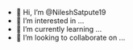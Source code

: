 - 👋 Hi, I’m @NileshSatpute19
- 👀 I’m interested in ...
- 🌱 I’m currently learning ...
- 💞️ I’m looking to collaborate on ...

<!---
NileshSatpute19/NileshSatpute19 is a ✨ special ✨ repository because its `README.md` (this file) appears on your GitHub profile.
You can click the Preview link to take a look at your changes.
--->
